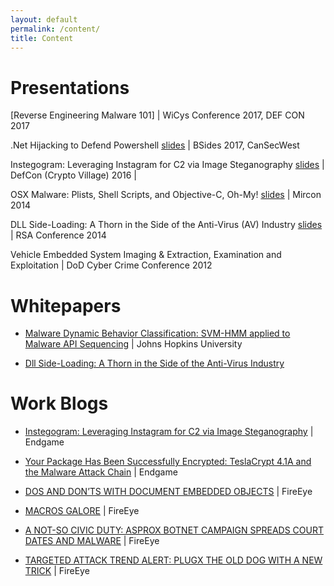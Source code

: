```yaml
---
layout: default
permalink: /content/
title: Content
---
```


# Presentations

[Reverse Engineering Malware 101] | WiCys Conference 2017, DEF CON 2017

.Net Hijacking to Defend Powershell [slides](https://securedorg.github.io/docs/Cansecwest2017_NETHijackingPowerShell.pdf) | BSides 2017, CanSecWest

Instegogram: Leveraging Instagram for C2 via Image Steganography [slides](https://securedorg.github.io/docs/InstegogramDefCon2016_H_A_Dredatcted.pdf) | DefCon (Crypto Village) 2016 | 

OSX Malware: Plists, Shell Scripts, and Objective-C, Oh-My! [slides](https://securedorg.github.io/docs/MIRcon_2014_RD_Track_Plists_Shell_Scripts_Object-C.pdf) | Mircon 2014

DLL Side-Loading: A Thorn in the Side of the Anti-Virus (AV) Industry [slides](https://securedorg.github.io/docs/hta-w04a-dll-side-loading-a-thorn-in-the-side-of-the-anti-virus-_av_-industry.pdf) | RSA Conference 2014

Vehicle Embedded System Imaging & Extraction, Examination and Exploitation | DoD Cyber Crime Conference 2012


# Whitepapers

* [Malware Dynamic Behavior Classification: SVM-HMM applied to Malware API Sequencing](https://securedorg.github.io/docs/MDBC_API_Sequencing.pdf) | Johns Hopkins University

* [Dll Side-Loading: A Thorn in the Side of  the Anti-Virus Industry](https://securedorg.github.io/docs/rpt-dll-sideloading.pdf)

# Work Blogs

* [Instegogram: Leveraging Instagram for C2 via Image Steganography](https://www.endgame.com/blog/instegogram-leveraging-instagram-c2-image-steganography) | Endgame

* [Your Package Has Been Successfully Encrypted: TeslaCrypt 4.1A and the Malware Attack Chain](https://www.endgame.com/blog/your-package-has-been-successfully-encrypted-teslacrypt-41a-and-malware-attack-chain) | Endgame

* [DOS AND DON’TS WITH DOCUMENT EMBEDDED OBJECTS](https://www.fireeye.com/blog/threat-research/2015/04/dos_and_don_ts_with.html) | FireEye

* [MACROS GALORE](https://www.fireeye.com/blog/threat-research/2015/10/macros_galore.html) | FireEye

* [A NOT-SO CIVIC DUTY: ASPROX BOTNET CAMPAIGN SPREADS COURT DATES AND MALWARE](https://www.fireeye.com/blog/threat-research/2014/06/a-not-so-civic-duty-asprox-botnet-campaign-spreads-court-dates-and-malware.html) | FireEye

* [TARGETED ATTACK TREND ALERT: PLUGX THE OLD DOG WITH A NEW TRICK](https://www.fireeye.com/blog/threat-research/2013/05/targeted-attack-trend-alert-plugx-the-old-dog-with-a-new-trick.html) | FireEye
